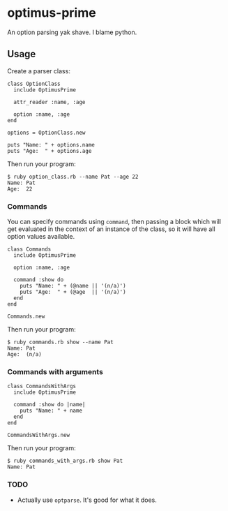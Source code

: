 # optimus-prime

An option parsing yak shave. I blame python.

## Usage

Create a parser class:

    class OptionClass
      include OptimusPrime

      attr_reader :name, :age

      option :name, :age
    end

    options = OptionClass.new

    puts "Name: " + options.name
    puts "Age:  " + options.age

Then run your program:

    $ ruby option_class.rb --name Pat --age 22
    Name: Pat
    Age:  22

### Commands

You can specify commands using `command`, then passing a block
which will get evaluated in the context of an instance of the class,
so it will have all option values available.

    class Commands
      include OptimusPrime

      option :name, :age

      command :show do
        puts "Name: " + (@name || '(n/a)')
        puts "Age:  " + (@age  || '(n/a)')
      end
    end

    Commands.new

Then run your program:

    $ ruby commands.rb show --name Pat
    Name: Pat
    Age:  (n/a)

### Commands with arguments

    class CommandsWithArgs
      include OptimusPrime

      command :show do |name|
        puts "Name: " + name
      end
    end

    CommandsWithArgs.new

Then run your program:

    $ ruby commands_with_args.rb show Pat
    Name: Pat

### TODO

* Actually use `optparse`. It's good for what it does.
